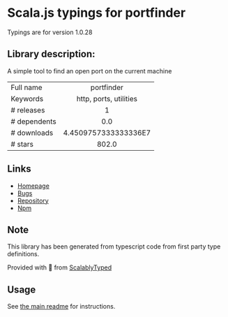 
# Scala.js typings for portfinder

Typings are for version 1.0.28

## Library description:
A simple tool to find an open port on the current machine

|                    |                 |
| ------------------ | :-------------: |
| Full name          | portfinder |
| Keywords           | http, ports, utilities |
| # releases         | 1 |
| # dependents       | 0.0 |
| # downloads        | 4.4509757333333336E7 |
| # stars            | 802.0 |

## Links
- [Homepage](https://github.com/http-party/node-portfinder#readme)
- [Bugs](https://github.com/http-party/node-portfinder/issues)
- [Repository](https://github.com/http-party/node-portfinder)
- [Npm](https://www.npmjs.com/package/portfinder)
    


## Note
This library has been generated from typescript code from first party type definitions.

Provided with :purple_heart: from [ScalablyTyped](https://github.com/oyvindberg/ScalablyTyped)

## Usage
See [the main readme](../../readme.md) for instructions.


